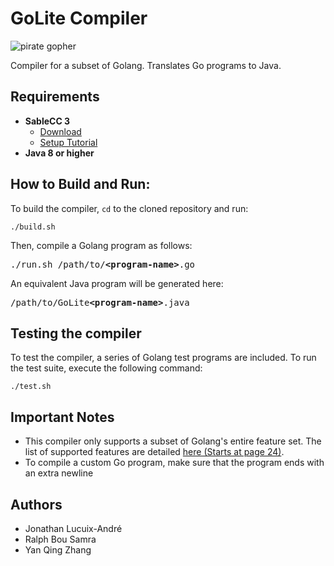 # GoLite Compiler

![pirate gopher](https://user-images.githubusercontent.com/10332234/31352779-0bed0b44-acfe-11e7-83b4-a2cddcf54e2c.png)

Compiler for a subset of Golang. Translates Go programs to Java. 

## Requirements
- **SableCC 3** 
  - [Download](http://www.sablecc.org/)
  - [Setup Tutorial](http://www.cs.mcgill.ca/~cs520/2009/howtosablecc.html) 
- **Java 8 or higher**

## How to Build and Run:

To build the compiler, `cd` to the cloned repository and run:

```
./build.sh
```

Then, compile a Golang program as follows:

<pre>
./run.sh /path/to/<b>&lt;program-name&gt;</b>.go
</pre>

An equivalent Java program will be generated here:

<pre>
/path/to/GoLite<b>&lt;program-name&gt;</b>.java
</pre>

## Testing the compiler 

To test the compiler, a series of Golang test programs are included. To run the test suite, execute the following command:

```
./test.sh
```

## Important Notes
- This compiler only supports a subset of Golang's entire feature set. The list of supported features are detailed [here (Starts at page 24)](http://www.cs.mcgill.ca/~cs520/2017/slides/golite.pdf).
- To compile a custom Go program, make sure that the program ends with an extra newline 

## Authors 
- Jonathan Lucuix-André 
- Ralph Bou Samra 
- Yan Qing Zhang
